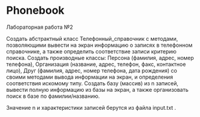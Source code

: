 # Phonebook
Лабораторная работа №2

Создать абстрактный класс Телефонный_справочник с методами, позволяющими вывести на экран информацию о записях в телефонном справочнике, а также определить соответствие записи критерию поиска. Создать производные классы: Персона (фамилия, адрес, номер телефона), Организация (название, адрес, телефон, факс, контактное лицо), Друг (фамилия, адрес, номер телефона, дата рождения) со своими методами вывода информации на экран, и определения соответствия искомому типу. Создать базу (массив) из n записей, вывести полную информацию из базы на экран, а также организовать поиск в базе по фамилии/названию.

Значение n и характеристики записей берутся из файла input.txt .
